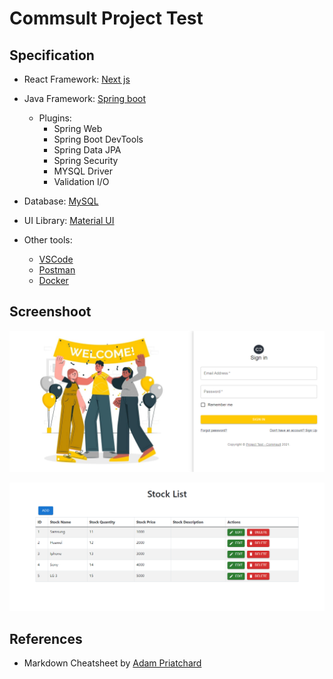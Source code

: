 # Commsult Project Test
## Specification
- React Framework: [Next js](https://nextjs.org/)
- Java Framework: [Spring boot](https://spring.io/projects/spring-boot)
  - Plugins:
    - Spring Web
    - Spring Boot DevTools
    - Spring Data JPA
    - Spring Security
    - MYSQL Driver
    - Validation I/O
 
- Database: [MySQL](https://www.mysql.com/)
- UI Library: [Material UI](https://mui.com/)
- Other tools:
  - [VSCode](https://code.visualstudio.com/)
  - [Postman](https://www.postman.com/)
  - [Docker](https://www.docker.com/)

## Screenshoot
![](screenshoot/login.png)


![](screenshoot/stocks.png)

## References
- Markdown Cheatsheet by [Adam Priatchard](https://github.com/adam-p/markdown-here/wiki/Markdown-Cheatsheet#links)
